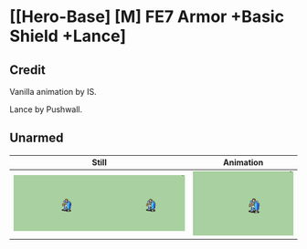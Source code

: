 # [\[Hero-Base\] \[M\] FE7 Armor +Basic Shield +Lance]

## Credit

Vanilla animation by IS.

Lance by Pushwall.
	
## Unarmed

| Still | Animation |
| :---: | :-------: |
| ![Unarmed still](./Unarmed_000.png) | ![Unarmed animation](./Unarmed.gif) |
